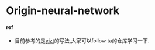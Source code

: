 # Origin-neural-network

#### ref

- 目前参考的是[yizt](https://github.com/yizt/numpy_neural_network)的写法,大家可以follow ta的仓库学习一下.

